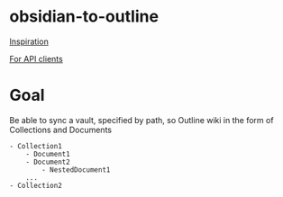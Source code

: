 # obsidian-to-outline

[Inspiration](https://github.com/jaypyles/obsidian-to-bookstack)

[For API clients](https://github.com/openapi-generators/openapi-python-client)

# Goal
Be able to sync a vault, specified by path, so Outline wiki in the form of Collections and Documents

```
- Collection1
    - Document1
    - Document2
        - NestedDocument1
    ...
- Collection2
```